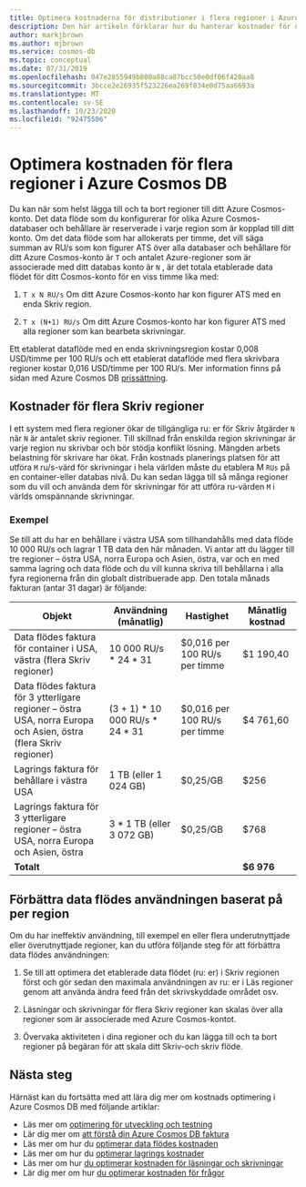 ```yaml
---
title: Optimera kostnaderna för distributioner i flera regioner i Azure Cosmos DB
description: Den här artikeln förklarar hur du hanterar kostnader för distributioner i flera regioner i Azure Cosmos DB.
author: markjbrown
ms.author: mjbrown
ms.service: cosmos-db
ms.topic: conceptual
ms.date: 07/31/2019
ms.openlocfilehash: 047e2855949b800a88ca87bcc50e0df06f420aa8
ms.sourcegitcommit: 3bcce2e26935f523226ea269f034e0d75aa6693a
ms.translationtype: MT
ms.contentlocale: sv-SE
ms.lasthandoff: 10/23/2020
ms.locfileid: "92475506"
---
```

# <a name="optimize-multi-region-cost-in-azure-cosmos-db"></a>Optimera kostnaden för flera regioner i Azure Cosmos DB

Du kan när som helst lägga till och ta bort regioner till ditt Azure Cosmos-konto. Det data flöde som du konfigurerar för olika Azure Cosmos-databaser och behållare är reserverade i varje region som är kopplad till ditt konto. Om det data flöde som har allokerats per timme, det vill säga summan av RU/s som kon figurer ATS över alla databaser och behållare för ditt Azure Cosmos-konto är `T` och antalet Azure-regioner som är associerade med ditt databas konto är `N` , är det totala etablerade data flödet för ditt Cosmos-konto för en viss timme lika med:

1. `T x N RU/s` Om ditt Azure Cosmos-konto har kon figurer ATS med en enda Skriv region. 

1. `T x (N+1) RU/s` Om ditt Azure Cosmos-konto har kon figurer ATS med alla regioner som kan bearbeta skrivningar. 

Ett etablerat dataflöde med en enda skrivningsregion kostar 0,008 USD/timme per 100 RU/s och ett etablerat dataflöde med flera skrivbara regioner kostar 0,016 USD/timme per 100 RU/s. Mer information finns på sidan med Azure Cosmos DB [prissättning](https://azure.microsoft.com/pricing/details/cosmos-db/).

## <a name="costs-for-multiple-write-regions"></a>Kostnader för flera Skriv regioner

I ett system med flera regioner ökar de tillgängliga ru: er för Skriv åtgärder `N` när `N` är antalet skriv regioner. Till skillnad från enskilda region skrivningar är varje region nu skrivbar och bör stödja konflikt lösning. Mängden arbets belastning för skrivare har ökat. Från kostnads planerings platsen för att utföra `M` ru/s-värd för skrivningar i hela världen måste du etablera M `RUs` på en container-eller databas nivå. Du kan sedan lägga till så många regioner som du vill och använda dem för skrivningar för att utföra ru-värden `M` i världs omspännande skrivningar. 

### <a name="example"></a>Exempel

Se till att du har en behållare i västra USA som tillhandahålls med data flöde 10 000 RU/s och lagrar 1 TB data den här månaden. Vi antar att du lägger till tre regioner – östra USA, norra Europa och Asien, östra, var och en med samma lagring och data flöde och du vill kunna skriva till behållarna i alla fyra regionerna från din globalt distribuerade app. Den totala månads fakturan (antar 31 dagar) är följande:

|**Objekt**|**Användning (månatlig)**|**Hastighet**|**Månatlig kostnad**|
|----|----|----|----|
|Data flödes faktura för container i USA, västra (flera Skriv regioner) |10 000 RU/s * 24 * 31 |$0,016 per 100 RU/s per timme |$1 190,40 |
|Data flödes faktura för 3 ytterligare regioner – östra USA, norra Europa och Asien, östra (flera Skriv regioner) |(3 + 1) * 10 000 RU/s * 24 * 31 |$0,016 per 100 RU/s per timme |$4 761,60 |
|Lagrings faktura för behållare i västra USA |1 TB (eller 1 024 GB) |$0,25/GB |$256 |
|Lagrings faktura för 3 ytterligare regioner – östra USA, norra Europa och Asien, östra |3 * 1 TB (eller 3 072 GB) |$0,25/GB |$768 |
|**Totalt**|||**$6 976** |

## <a name="improve-throughput-utilization-on-a-per-region-basis"></a>Förbättra data flödes användningen baserat på per region

Om du har ineffektiv användning, till exempel en eller flera underutnyttjade eller överutnyttjade regioner, kan du utföra följande steg för att förbättra data flödes användningen:  

1. Se till att optimera det etablerade data flödet (ru: er) i Skriv regionen först och gör sedan den maximala användningen av ru: er i Läs regioner genom att använda ändra feed från det skrivskyddade området osv. 

2. Läsningar och skrivningar för flera Skriv regioner kan skalas över alla regioner som är associerade med Azure Cosmos-kontot. 

3. Övervaka aktiviteten i dina regioner och du kan lägga till och ta bort regioner på begäran för att skala ditt Skriv-och skriv flöde.

## <a name="next-steps"></a>Nästa steg

Härnäst kan du fortsätta med att lära dig mer om kostnads optimering i Azure Cosmos DB med följande artiklar:

* Läs mer om [optimering för utveckling och testning](optimize-dev-test.md)
* Lär dig mer om [att förstå din Azure Cosmos DB faktura](understand-your-bill.md)
* Läs mer om hur du [optimerar data flödes kostnaden](optimize-cost-throughput.md)
* Läs mer om hur du [optimerar lagrings kostnader](optimize-cost-storage.md)
* Läs mer om hur [du optimerar kostnaden för läsningar och skrivningar](optimize-cost-reads-writes.md)
* Lär dig mer om hur [du optimerar kostnaden för frågor](./optimize-cost-reads-writes.md)